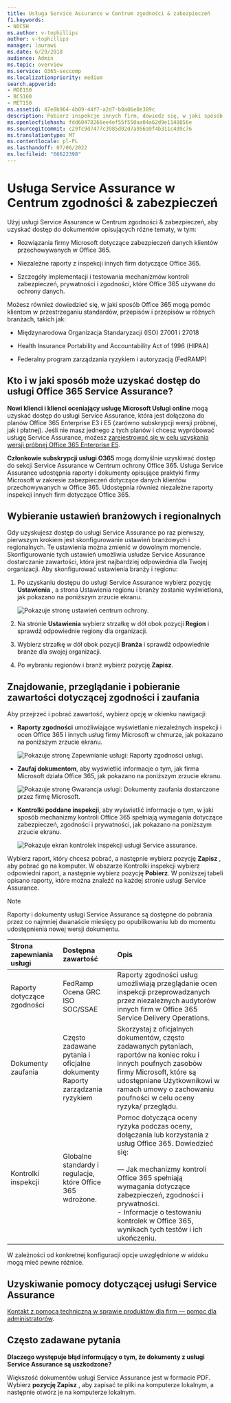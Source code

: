 ```yaml
---
title: Usługa Service Assurance w Centrum zgodności & zabezpieczeń
f1.keywords:
- NOCSH
ms.author: v-tophillips
author: v-tophillips
manager: laurawi
ms.date: 6/29/2018
audience: Admin
ms.topic: overview
ms.service: O365-seccomp
ms.localizationpriority: medium
search.appverid:
- MOE150
- BCS160
- MET150
ms.assetid: 47e8b964-4b09-44f7-a2d7-b8a06e8e389c
description: Pobierz inspekcje innych firm, dowiedz się, w jaki sposób firma Microsoft zapewnia bezpieczeństwo danych klientów, i dowiedz się, jak możesz przestrzegać norm ISO, HIPAA, FINRA i FedRAMP podczas korzystania z Office 365.
ms.openlocfilehash: fdd60478266ee4ef55f550aa04a62d9e1148856e
ms.sourcegitcommit: c29fc9d7477c3985d02d7a956a9f4b311c4d9c76
ms.translationtype: MT
ms.contentlocale: pl-PL
ms.lasthandoff: 07/06/2022
ms.locfileid: "66622398"
---
```

# <a name="service-assurance-in-the-security--compliance-center"></a>Usługa Service Assurance w Centrum zgodności & zabezpieczeń

Użyj usługi Service Assurance w Centrum zgodności & zabezpieczeń, aby uzyskać dostęp do dokumentów opisujących różne tematy, w tym: 
  
- Rozwiązania firmy Microsoft dotyczące zabezpieczeń danych klientów przechowywanych w Office 365. 
    
- Niezależne raporty z inspekcji innych firm dotyczące Office 365. 
    
- Szczegóły implementacji i testowania mechanizmów kontroli zabezpieczeń, prywatności i zgodności, które Office 365 używane do ochrony danych. 
    
Możesz również dowiedzieć się, w jaki sposób Office 365 mogą pomóc klientom w przestrzeganiu standardów, przepisów i przepisów w różnych branżach, takich jak:
  
-  Międzynarodowa Organizacja Standaryzacji (ISO) 27001 i 27018 
    
- Health Insurance Portability and Accountability Act of 1996 (HIPAA)
    
- Federalny program zarządzania ryzykiem i autoryzacją (FedRAMP)
    
## <a name="who-can-access-office-365-service-assurance-and-how"></a>Kto i w jaki sposób może uzyskać dostęp do usługi Office 365 Service Assurance?

 **Nowi klienci i klienci oceniający usługę Microsoft Usługi online** mogą uzyskać dostęp do usługi Service Assurance, która jest dołączona do planów Office 365 Enterprise E3 i E5 (zarówno subskrypcji wersji próbnej, jak i płatnej). Jeśli nie masz jednego z tych planów i chcesz wypróbować usługę Service Assurance, możesz [zarejestrować się w celu uzyskania wersji próbnej Office 365 Enterprise E5](https://go.microsoft.com/fwlink/p/?LinkID=698279).
  
 **Członkowie subskrypcji usługi O365** mogą domyślnie uzyskiwać dostęp do sekcji Service Assurance w Centrum ochrony Office 365. Usługa Service Assurance udostępnia raporty i dokumenty opisujące praktyki firmy Microsoft w zakresie zabezpieczeń dotyczące danych klientów przechowywanych w Office 365. Udostępnia również niezależne raporty inspekcji innych firm dotyczące Office 365.
 
## <a name="choose-your-industry-and-regional-settings"></a>Wybieranie ustawień branżowych i regionalnych
<a name="Chooseyourindustryregional"> </a>

Gdy uzyskujesz dostęp do usługi Service Assurance po raz pierwszy, pierwszym krokiem jest skonfigurowanie ustawień branżowych i regionalnych. Te ustawienia można zmienić w dowolnym momencie. Skonfigurowanie tych ustawień umożliwia usłudze Service Assurance dostarczanie zawartości, która jest najbardziej odpowiednia dla Twojej organizacji. Aby skonfigurować ustawienia branży i regionu:
  
1. Po uzyskaniu dostępu do usługi Service Assurance wybierz pozycję **Ustawienia** , a strona Ustawienia regionu i branży zostanie wyświetlona, jak pokazano na poniższym zrzucie ekranu. 
    
    ![Pokazuje stronę ustawień centrum ochrony.](../media/101716e8-9c0a-4839-a2c0-f6aacf64eb9d.png)
  
2. Na stronie **Ustawienia** wybierz strzałkę w dół obok pozycji **Region** i sprawdź odpowiednie regiony dla organizacji. 
    
3. Wybierz strzałkę w dół obok pozycji **Branża** i sprawdź odpowiednie branże dla swojej organizacji. 
    
4. Po wybraniu regionów i branż wybierz pozycję **Zapisz**.
    
## <a name="find-review-and-download-compliance-and-trust-content"></a>Znajdowanie, przeglądanie i pobieranie zawartości dotyczącej zgodności i zaufania
<a name="Chooseyourindustryregional"> </a>

Aby przejrzeć i pobrać zawartość, wybierz opcję w okienku nawigacji:
  
- **Raporty zgodności** umożliwiające wyświetlanie niezależnych inspekcji i ocen Office 365 i innych usług firmy Microsoft w chmurze, jak pokazano na poniższym zrzucie ekranu. 
    
    ![Pokazuje stronę Zapewnianie usługi: Raporty zgodności usługi.](../media/149f2181-a558-4963-85e5-8d5ebc7cdac8.png)
  
- **Zaufaj dokumentom**, aby wyświetlić informacje o tym, jak firma Microsoft działa Office 365, jak pokazano na poniższym zrzucie ekranu. 
    
    ![Pokazuje stronę Gwarancja usługi: Dokumenty zaufania dostarczone przez firmę Microsoft.](../media/5dd4e89a-25a2-45e7-8d6c-a5c5b9237327.png)
  
- **Kontrolki poddane inspekcji**, aby wyświetlić informacje o tym, w jaki sposób mechanizmy kontroli Office 365 spełniają wymagania dotyczące zabezpieczeń, zgodności i prywatności, jak pokazano na poniższym zrzucie ekranu. 
    
    ![Pokazuje ekran kontrolek inspekcji usługi Service assurance.](../media/4baf252b-603d-45e0-af12-32616154df65.png)
  
Wybierz raport, który chcesz pobrać, a następnie wybierz pozycję **Zapisz** , aby pobrać go na komputer. W obszarze Kontrolki inspekcji wybierz odpowiedni raport, a następnie wybierz pozycję **Pobierz**. W poniższej tabeli opisano raporty, które można znaleźć na każdej stronie usługi Service Assurance. 
  
> [!NOTE]
> Raporty i dokumenty usługi Service Assurance są dostępne do pobrania przez co najmniej dwanaście miesięcy po opublikowaniu lub do momentu udostępnienia nowej wersji dokumentu. 
  
|**Strona zapewniania usługi**|**Dostępna zawartość**|**Opis**|
|:-----|:-----|:-----|
|Raporty dotyczące zgodności  <br/> | FedRamp  <br/>  Ocena GRC  <br/>  ISO  <br/>  SOC/SSAE  <br/> |Raporty zgodności usług umożliwiają przeglądanie ocen inspekcji przeprowadzanych przez niezależnych audytorów innych firm w Office 365 Service Delivery Operations.  <br/> |
|Dokumenty zaufania  <br/> | Często zadawane pytania i oficjalne dokumenty  <br/>  Raporty zarządzania ryzykiem  <br/> |Skorzystaj z oficjalnych dokumentów, często zadawanych pytaniach, raportów na koniec roku i innych poufnych zasobów firmy Microsoft, które są udostępniane Użytkownikowi w ramach umowy o zachowaniu poufności w celu oceny ryzyka/ przeglądu.  <br/> |
|Kontrolki inspekcji  <br/> |Globalne standardy i regulacje, które Office 365 wdrożone.  <br/> | Pomoc dotycząca oceny ryzyka podczas oceny, dołączania lub korzystania z usług Office 365. Dowiedzieć się:  <br/> <br/>— Jak mechanizmy kontroli Office 365 spełniają wymagania dotyczące zabezpieczeń, zgodności i prywatności.  <br/>- Informacje o testowaniu kontrolek w Office 365, wynikach tych testów i ich ukończeniu.  <br/> |
   
W zależności od konkretnej konfiguracji opcje uwzględnione w widoku mogą mieć pewne różnice.
    
## <a name="get-help-with-service-assurance"></a>Uzyskiwanie pomocy dotyczącej usługi Service Assurance
<a name="addother"> </a>

[Kontakt z pomocą techniczną w sprawie produktów dla firm — pomoc dla administratorów](../admin/get-help-support.md).
  
## <a name="frequently-asked-questions"></a>Często zadawane pytania
<a name="addother"> </a>

 **Dlaczego występuje błąd informujący o tym, że dokumenty z usługi Service Assurance są uszkodzone?**
  
Większość dokumentów usługi Service Assurance jest w formacie PDF. Wybierz **pozycję Zapisz** , aby zapisać te pliki na komputerze lokalnym, a następnie otwórz je na komputerze lokalnym.